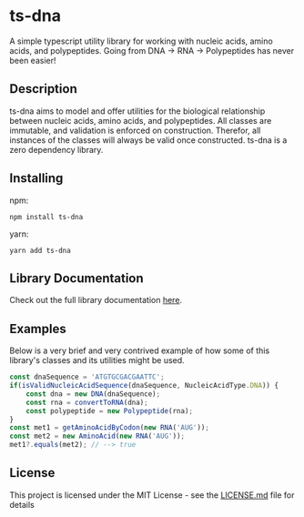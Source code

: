 # **ts-dna**
A simple typescript utility library for working with nucleic acids, amino acids, and polypeptides. Going from DNA -> RNA -> Polypeptides has never been easier!

## Description
ts-dna aims to model and offer utilities for the biological relationship between nucleic acids, amino acids, and polypeptides. All classes are immutable, and validation is enforced on construction. Therefor, all instances of the classes will always be valid once constructed. ts-dna is a zero dependency library.

## Installing
npm:
```
npm install ts-dna
``` 

yarn:
```
yarn add ts-dna
```
## Library Documentation
Check out the full library documentation <a href="/doc/">here</a>.

## Examples
Below is a very brief and very contrived example of how some of this library's classes and its utilities might be used.

```typescript
const dnaSequence = 'ATGTGCGACGAATTC';
if(isValidNucleicAcidSequence(dnaSequence, NucleicAcidType.DNA)) {
    const dna = new DNA(dnaSequence);
    const rna = convertToRNA(dna);
    const polypeptide = new Polypeptide(rna);
}
const met1 = getAminoAcidByCodon(new RNA('AUG'));
const met2 = new AminoAcid(new RNA('AUG'));
met1?.equals(met2); // --> true
```

## License
This project is licensed under the MIT License - see the <a href="/LICENSE.md">LICENSE.md</a> file for details